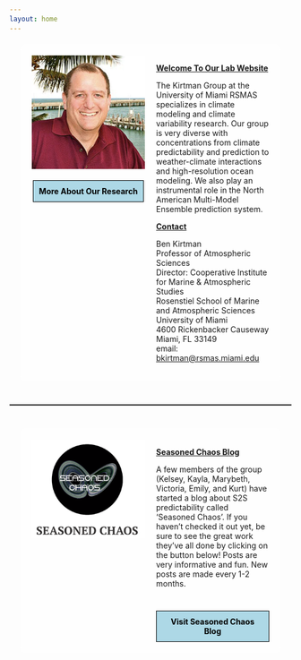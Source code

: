 ```yaml
---
layout: home
---
```


<style>
  body {
    background-image: url('/assets/images/cloud.jpg');
    background-size: cover;
    background-repeat: no-repeat;
    background-attachment: fixed;
  }
  .content-container {
    background-color: rgba(255, 255, 255, 0.8);
    padding: 20px;
    border-radius: 10px;
    margin: 20px;
  }
</style>

<div class="content-container" style="display: flex;">
  <div style="flex: 1; display: flex; flex-direction: column; align-items: center; padding-right: 20px;">
    <img src="/assets/images/kirtman_pic.jpg" alt="Dr. Benjamin Kirtman" class="large-image" style="width: 100%; height: auto;">
    <div style="margin-top: 20px; padding: 10px; background-color: lightblue; border: 1px solid #000; text-align: center;">
      <a href="/research" style="text-decoration: none; font-weight: bold; color: black;">More About Our Research</a>
    </div>
  </div>
  <div style="flex: 1;">
    <p style="font-weight: bold; text-decoration: underline;">Welcome To Our Lab Website</p>
    <p>
      The Kirtman Group at the University of Miami RSMAS specializes in climate modeling and climate variability research. Our group is very diverse with concentrations from climate predictability and prediction to weather-climate interactions and high-resolution ocean modeling. We also play an instrumental role in the North American Multi-Model Ensemble prediction system.
    </p>
    <p style="font-weight: bold; text-decoration: underline;">Contact</p>
    <p>
      Ben Kirtman<br>
      Professor of Atmospheric Sciences<br>
      Director: Cooperative Institute for Marine & Atmospheric Studies<br>
      Rosenstiel School of Marine and Atmospheric Sciences<br>
      University of Miami<br>
      4600 Rickenbacker Causeway<br>
      Miami, FL 33149<br>
      email: <a href="mailto:bkirtman@rsmas.miami.edu">bkirtman@rsmas.miami.edu</a>
    </p>
  </div>
</div>

<hr style="border: 1px solid gray; margin: 40px 0;">

<div class="content-container" style="display: flex;">
  <div style="flex: 1; display: flex; flex-direction: column; align-items: center; padding-right: 20px;">
    <img src="/assets/images/seasoned_chaos.jpg" alt="Seasoned Chaos Blog" class="large-image" style="width: 100%; height: auto;">
  </div>
  <div style="flex: 1;">
    <p style="font-weight: bold; text-decoration: underline;">Seasoned Chaos Blog</p>
    <p>
      A few members of the group (Kelsey, Kayla, Marybeth, Victoria, Emily, and Kurt) have started a blog about S2S predictability called ‘Seasoned Chaos’. If you haven’t checked it out yet, be sure to see the great work they’ve all done by clicking on the button below! Posts are very informative and fun. New posts are made every 1-2 months.
    </p>
    <div style="margin-top: 40px; padding: 10px; background-color: lightblue; border: 1px solid #000; text-align: center;">
      <a href="https://seasonedchaos.github.io/" style="text-decoration: none; font-weight: bold; color: black;">Visit Seasoned Chaos Blog</a>
    </div>
  </div>
</div>
